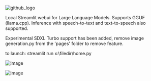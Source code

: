 ![github_logo](https://github.com/3eeps/llmon-py/assets/55860052/7265a45b-2974-4e7f-8d73-530b496fd21d)

Local Streamlit webui for Large Language Models. Supports GGUF (llama.cpp). 
Inference with speech-to-text and text-to-speech also supported.

Experimental SDXL Turbo support has been added, remove image generation.py from the 'pages' folder to remove feature.

to launch: streamlit run x:\filedir\home.py 

![image](https://github.com/3eeps/llmon-py/assets/55860052/64576326-4397-4d2a-a4e0-0f25faaf34c5)

![image](https://github.com/3eeps/llmon-py/assets/55860052/2671f12d-eba2-48ad-a652-a422b38a6ae2)
